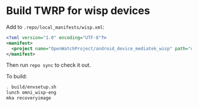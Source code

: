 # Build TWRP for wisp devices

Add to `.repo/local_manifests/wisp.xml`:

```xml
<?xml version="1.0" encoding="UTF-8"?>
<manifest>
  <project name="OpenWatchProject/android_device_mediatek_wisp" path="device/mediatek/wisp" remote="github" revision="android-5.1" />
</manifest>
```

Then run `repo sync` to check it out.

To build:

```sh
. build/envsetup.sh
lunch omni_wisp-eng
mka recoveryimage
```
